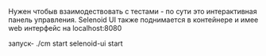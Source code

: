 Нужен чтобыв взаимодествовать с тестами - по сути это интерактивная панель управления.
Selenoid UI также поднимается в контейнере и имее web интерфейс на localhost:8080

запуск-
./cm start selenoid-ui start




